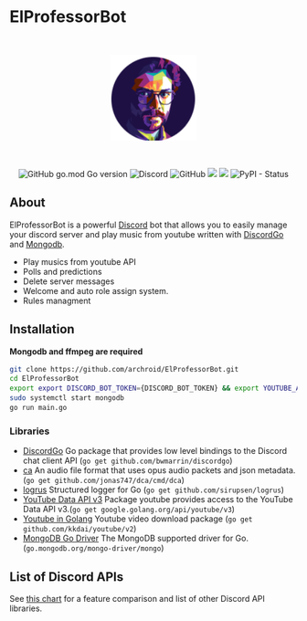 # ElProfessorBot



<div align="center">
  <br />
  <p>
    <a href="https://discord.js.org"><img src="./docs/assets/BotLogo.png" width="150" alt="discord.js" /></a>
  </p>
  <br />
  <p>
<img alt="GitHub go.mod Go version" src="https://img.shields.io/github/go-mod/go-version/archroid/ElProfessorBot">
    <img alt="Discord" src="https://img.shields.io/discord/907862584550633492?label=ElProfessorBot">
    <img alt="GitHub" src="https://img.shields.io/github/license/archroid/ElProfessorBot">
    <a href="#"><img src="https://dcbadge.vercel.app/api/shield/782162374890487810?style=flat&compact=true" /></a>
    <a href="https://discord.gg/golang"><img src="https://img.shields.io/badge/Discord%20Gophers-%23discordgo-blue.svg" /></a>
    <img alt="PyPI - Status" src="https://img.shields.io/pypi/status/go">
  </p>
</div>

## About

ElProfessorBot is a powerful [Discord](https://discord.com/) bot that allows you to easily manage your discord server and play music from youtube written with [DiscordGo](https://github.com/bwmarrin/discordgo) and [Mongodb](https://github.com/mongodb/mongo-go-driver).

- Play musics from youtube API
- Polls and predictions
- Delete server messages 
- Welcome and auto role assign system.
- Rules managment

## Installation

**Mongodb and ffmpeg are required**  

```sh
git clone https://github.com/archroid/ElProfessorBot.git
cd ElProfessorBot
export export DISCORD_BOT_TOKEN={DISCORD_BOT_TOKEN} && export YOUTUBE_API_KEY={YOUTUBE_API_KEY}
sudo systemctl start mongodb
go run main.go
```

### Libraries

- [DiscordGo](https://github.com/bwmarrin/discordgo)  Go package that provides low level bindings to the Discord chat client API (`go get github.com/bwmarrin/discordgo`)
- [ca](https://github.com/jonas747/dca) An audio file format that uses opus audio packets and json metadata. (`go get github.com/jonas747/dca/cmd/dca`)
- [logrus](https://github.com/sirupsen/logrus) Structured logger for Go (`go get github.com/sirupsen/logrus`)
- [YouTube Data API v3](https://pkg.go.dev/google.golang.org/api/youtube/v3) Package youtube provides access to the YouTube Data API v3.(`go get google.golang.org/api/youtube/v3`)
- [Youtube in Golang](https://github.com/kkdai/youtube) Youtube video download package (`go get github.com/kkdai/youtube/v2`)
- [MongoDB Go Driver](https://github.com/mongodb/mongo-go-driver) The MongoDB supported driver for Go. (`go.mongodb.org/mongo-driver/mongo`)

## List of Discord APIs

See [this chart](https://abal.moe/Discord/Libraries.html) for a feature 
comparison and list of other Discord API libraries.

